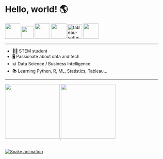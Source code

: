 # Hello, world! 🌎

<div style="display:inline_block" align="space-between">
  <img  src="https://cdn.jsdelivr.net/gh/devicons/devicon/icons/python/python-original.svg" height="50" width="50"/>
  <img  src="https://cdn.jsdelivr.net/gh/devicons/devicon/icons/r/r-original.svg" height="40" width="40"/>
  <img  src="https://img.icons8.com/color/48/000000/microsoft-excel-2019--v1.png" height="50" width="50" />
  <img  src="https://img.icons8.com/external-soft-fill-juicy-fish/60/000000/external-sql-servers-and-networks-soft-fill-soft-fill-juicy-fish.png" height="50" width="50" />
  <img src="https://img.icons8.com/color/48/tableau-software.png" width="48" height="48" alt="tableau-software"/>
  <img src="https://img.icons8.com/color/48/000000/power-bi.png" height="50" width="50"/>
</div>
 
 ---
 
- 👩‍🎓 STEM student
- 🖥️ Passionate about data and tech
- 📊 Data Science / Business Intelligence
- 📚 Learning Python, R, ML, Statistics, Tableau...


---
  
<div>
  <a href="https://github.com/beatrizjafelice">
  <img height="180em" src="https://github-readme-stats.vercel.app/api?username=beatrizjafelice&show_icons=true&theme=dracula&include_all_commits=true&count_private=true"/>
  <img height="180em" src="https://github-readme-stats.vercel.app/api/top-langs/?username=beatrizjafelice&layout=compact&langs_count=7&theme=dracula"/>
</div>
  
<br>
  

  
  ![Snake animation](https://github.com/beatrizjafelice/beatrizjafelice/blob/output/github-contribution-grid-snake.svg)
